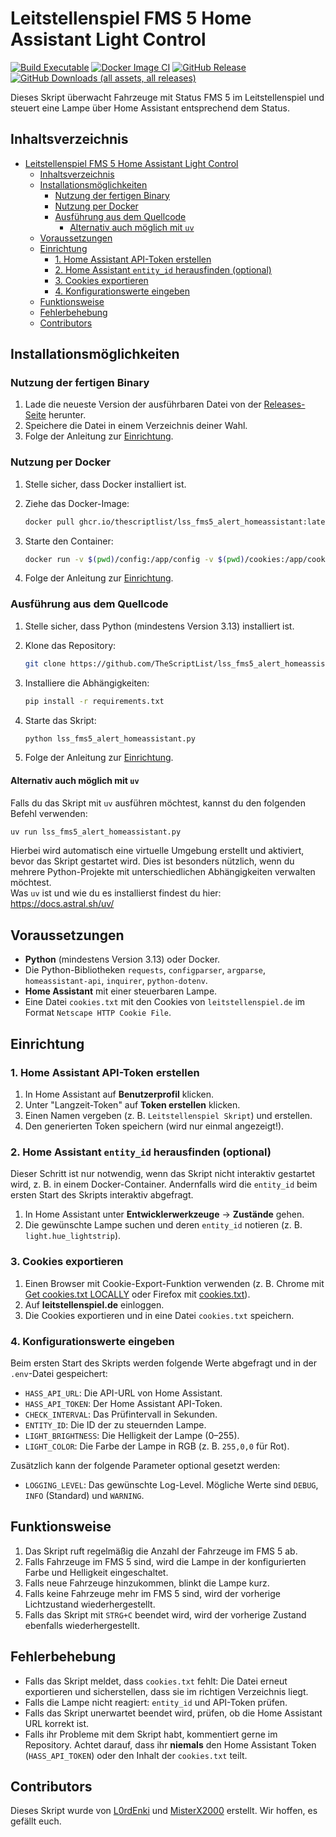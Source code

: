 # Leitstellenspiel FMS 5 Home Assistant Light Control

[![Build Executable](https://github.com/TheScriptList/lss_fms5_alert_homeassistant/actions/workflows/build-exe.yml/badge.svg)](https://github.com/TheScriptList/lss_fms5_alert_homeassistant/actions/workflows/build-exe.yml)
[![Docker Image CI](https://github.com/TheScriptList/lss_fms5_alert_homeassistant/actions/workflows/build-docker.yml/badge.svg)](https://github.com/TheScriptList/lss_fms5_alert_homeassistant/actions/workflows/build-docker.yml)
[![GitHub Release](https://img.shields.io/github/v/release/TheScriptList/lss_fms5_alert_homeassistant?label=Latest%20Release)](https://github.com/TheScriptList/lss_fms5_alert_homeassistant/releases/latest)
[![GitHub Downloads (all assets, all releases)](https://img.shields.io/github/downloads/TheScriptList/lss_fms5_alert_homeassistant/total?label=Total%20Downloads)](https://github.com/TheScriptList/lss_fms5_alert_homeassistant/releases)

Dieses Skript überwacht Fahrzeuge mit Status FMS 5 im Leitstellenspiel und steuert eine Lampe über Home Assistant entsprechend dem Status.

## Inhaltsverzeichnis

- [Leitstellenspiel FMS 5 Home Assistant Light Control](#leitstellenspiel-fms-5-home-assistant-light-control)
  - [Inhaltsverzeichnis](#inhaltsverzeichnis)
  - [Installationsmöglichkeiten](#installationsmöglichkeiten)
    - [Nutzung der fertigen Binary](#nutzung-der-fertigen-binary)
    - [Nutzung per Docker](#nutzung-per-docker)
    - [Ausführung aus dem Quellcode](#ausführung-aus-dem-quellcode)
      - [Alternativ auch möglich mit `uv`](#alternativ-auch-möglich-mit-uv)
  - [Voraussetzungen](#voraussetzungen)
  - [Einrichtung](#einrichtung)
    - [1. Home Assistant API-Token erstellen](#1-home-assistant-api-token-erstellen)
    - [2. Home Assistant `entity_id` herausfinden (optional)](#2-home-assistant-entity_id-herausfinden-optional)
    - [3. Cookies exportieren](#3-cookies-exportieren)
    - [4. Konfigurationswerte eingeben](#4-konfigurationswerte-eingeben)
  - [Funktionsweise](#funktionsweise)
  - [Fehlerbehebung](#fehlerbehebung)
  - [Contributors](#contributors)

## Installationsmöglichkeiten

### Nutzung der fertigen Binary

1. Lade die neueste Version der ausführbaren Datei von der [Releases-Seite](https://github.com/TheScriptList/lss_fms5_alert_homeassistant/releases/latest) herunter.
2. Speichere die Datei in einem Verzeichnis deiner Wahl.
3. Folge der Anleitung zur [Einrichtung](#einrichtung).

### Nutzung per Docker

1. Stelle sicher, dass Docker installiert ist.
2. Ziehe das Docker-Image:

   ```bash
   docker pull ghcr.io/thescriptlist/lss_fms5_alert_homeassistant:latest
   ```

3. Starte den Container:

   ```bash
   docker run -v $(pwd)/config:/app/config -v $(pwd)/cookies:/app/cookies ghcr.io/thescriptlist/lss_fms5_alert_homeassistant:latest
   ```

4. Folge der Anleitung zur [Einrichtung](#einrichtung).

### Ausführung aus dem Quellcode

1. Stelle sicher, dass Python (mindestens Version 3.13) installiert ist.
2. Klone das Repository:

   ```bash
   git clone https://github.com/TheScriptList/lss_fms5_alert_homeassistant.git
   ```

3. Installiere die Abhängigkeiten:

   ```bash
   pip install -r requirements.txt
   ```

4. Starte das Skript:

   ```bash
   python lss_fms5_alert_homeassistant.py
   ```

5. Folge der Anleitung zur [Einrichtung](#einrichtung).

#### Alternativ auch möglich mit `uv`

Falls du das Skript mit `uv` ausführen möchtest, kannst du den folgenden Befehl verwenden:

```bash
uv run lss_fms5_alert_homeassistant.py
```

Hierbei wird automatisch eine virtuelle Umgebung erstellt und aktiviert, bevor das Skript gestartet wird. Dies ist besonders nützlich, wenn du mehrere Python-Projekte mit unterschiedlichen Abhängigkeiten verwalten möchtest.  
Was `uv` ist und wie du es installierst findest du hier:
https://docs.astral.sh/uv/

## Voraussetzungen

- **Python** (mindestens Version 3.13) oder Docker.
- Die Python-Bibliotheken `requests`, `configparser`, `argparse`, `homeassistant-api`, `inquirer`, `python-dotenv`.
- **Home Assistant** mit einer steuerbaren Lampe.
- Eine Datei `cookies.txt` mit den Cookies von `leitstellenspiel.de` im Format `Netscape HTTP Cookie File`.

## Einrichtung

### 1. Home Assistant API-Token erstellen

1. In Home Assistant auf **Benutzerprofil** klicken.
2. Unter "Langzeit-Token" auf **Token erstellen** klicken.
3. Einen Namen vergeben (z. B. `Leitstellenspiel Skript`) und erstellen.
4. Den generierten Token speichern (wird nur einmal angezeigt!).

### 2. Home Assistant `entity_id` herausfinden (optional)

Dieser Schritt ist nur notwendig, wenn das Skript nicht interaktiv gestartet wird, z. B. in einem Docker-Container. Andernfalls wird die `entity_id` beim ersten Start des Skripts interaktiv abgefragt.

1. In Home Assistant unter **Entwicklerwerkzeuge** → **Zustände** gehen.
2. Die gewünschte Lampe suchen und deren `entity_id` notieren (z. B. `light.hue_lightstrip`).

### 3. Cookies exportieren

1. Einen Browser mit Cookie-Export-Funktion verwenden (z. B. Chrome mit [Get cookies.txt LOCALLY](https://chromewebstore.google.com/detail/get-cookiestxt-locally/cclelndahbckbenkjhflpdbgdldlbecc) oder Firefox mit [cookies.txt](https://addons.mozilla.org/en-US/firefox/addon/cookies-txt/)).
2. Auf **leitstellenspiel.de** einloggen.
3. Die Cookies exportieren und in eine Datei `cookies.txt` speichern.

### 4. Konfigurationswerte eingeben

Beim ersten Start des Skripts werden folgende Werte abgefragt und in der `.env`-Datei gespeichert:

- `HASS_API_URL`: Die API-URL von Home Assistant.
- `HASS_API_TOKEN`: Der Home Assistant API-Token.
- `CHECK_INTERVAL`: Das Prüfintervall in Sekunden.
- `ENTITY_ID`: Die ID der zu steuernden Lampe.
- `LIGHT_BRIGHTNESS`: Die Helligkeit der Lampe (0–255).
- `LIGHT_COLOR`: Die Farbe der Lampe in RGB (z. B. `255,0,0` für Rot).

Zusätzlich kann der folgende Parameter optional gesetzt werden:

- `LOGGING_LEVEL`: Das gewünschte Log-Level. Mögliche Werte sind `DEBUG`, `INFO` (Standard) und `WARNING`.

## Funktionsweise

1. Das Skript ruft regelmäßig die Anzahl der Fahrzeuge im FMS 5 ab.
2. Falls Fahrzeuge im FMS 5 sind, wird die Lampe in der konfigurierten Farbe und Helligkeit eingeschaltet.
3. Falls neue Fahrzeuge hinzukommen, blinkt die Lampe kurz.
4. Falls keine Fahrzeuge mehr im FMS 5 sind, wird der vorherige Lichtzustand wiederhergestellt.
5. Falls das Skript mit `STRG+C` beendet wird, wird der vorherige Zustand ebenfalls wiederhergestellt.

## Fehlerbehebung

- Falls das Skript meldet, dass `cookies.txt` fehlt: Die Datei erneut exportieren und sicherstellen, dass sie im richtigen Verzeichnis liegt.
- Falls die Lampe nicht reagiert: `entity_id` und API-Token prüfen.
- Falls das Skript unerwartet beendet wird, prüfen, ob die Home Assistant URL korrekt ist.
- Falls ihr Probleme mit dem Skript habt, kommentiert gerne im Repository. Achtet darauf, dass ihr **niemals** den Home Assistant Token (`HASS_API_TOKEN`) oder den Inhalt der `cookies.txt` teilt.

## Contributors

Dieses Skript wurde von [L0rdEnki](https://github.com/L0rdEnki) und [MisterX2000](https://github.com/MisterX2000) erstellt. Wir hoffen, es gefällt euch.
